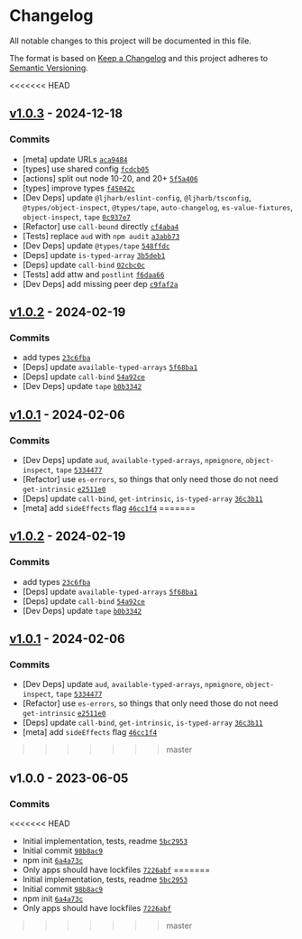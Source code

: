 # Changelog

All notable changes to this project will be documented in this file.

The format is based on [Keep a Changelog](https://keepachangelog.com/en/1.0.0/)
and this project adheres to [Semantic Versioning](https://semver.org/spec/v2.0.0.html).

<<<<<<< HEAD
## [v1.0.3](https://github.com/inspect-js/typed-array-buffer/compare/v1.0.2...v1.0.3) - 2024-12-18

### Commits

- [meta] update URLs [`aca9484`](https://github.com/inspect-js/typed-array-buffer/commit/aca9484b41f96767408e26e63854b5d86f759de8)
- [types] use shared config [`fcdcb05`](https://github.com/inspect-js/typed-array-buffer/commit/fcdcb05941a771826e1478a77aadd89c582e37cd)
- [actions] split out node 10-20, and 20+ [`5f5a406`](https://github.com/inspect-js/typed-array-buffer/commit/5f5a4067752d7bccecbaa8f6e143863d55197af9)
- [types] improve types [`f45042c`](https://github.com/inspect-js/typed-array-buffer/commit/f45042c07c04007217404d73aa77c26a73885210)
- [Dev Deps] update `@ljharb/eslint-config`, `@ljharb/tsconfig`, `@types/object-inspect`, `@types/tape`, `auto-changelog`, `es-value-fixtures`, `object-inspect`, `tape` [`0c937e7`](https://github.com/inspect-js/typed-array-buffer/commit/0c937e72e93dccc359c08cf1a9ef060e5f5e1a8d)
- [Refactor] use `call-bound` directly [`cf4aba4`](https://github.com/inspect-js/typed-array-buffer/commit/cf4aba4d8c1702ee9130abaf8a6a72907ca96ce0)
- [Tests] replace `aud` with `npm audit` [`a3abb73`](https://github.com/inspect-js/typed-array-buffer/commit/a3abb739300d1de6e88736019d718d831c7a4cca)
- [Dev Deps] update `@types/tape` [`548ffdc`](https://github.com/inspect-js/typed-array-buffer/commit/548ffdc881726b060ac92fc0c59ab0bb150df91f)
- [Deps] update `is-typed-array` [`3b5deb1`](https://github.com/inspect-js/typed-array-buffer/commit/3b5deb191a1c942deced0273b07fe69bc8de39ab)
- [Deps] update `call-bind` [`02cbc0c`](https://github.com/inspect-js/typed-array-buffer/commit/02cbc0cca2f69d81cdeedf7beebae2a5dd9dd4f7)
- [Tests] add attw and `postlint` [`f6daa66`](https://github.com/inspect-js/typed-array-buffer/commit/f6daa6695a69878d845070b90ab0bbf6392ebb03)
- [Dev Deps] add missing peer dep [`c9faf2a`](https://github.com/inspect-js/typed-array-buffer/commit/c9faf2ac04fc78410aeb144405db110fe9b60b6c)

## [v1.0.2](https://github.com/inspect-js/typed-array-buffer/compare/v1.0.1...v1.0.2) - 2024-02-19

### Commits

- add types [`23c6fba`](https://github.com/inspect-js/typed-array-buffer/commit/23c6fba167dbc8c1e9291eed3f68e64a5651075a)
- [Deps] update `available-typed-arrays` [`5f68ba1`](https://github.com/inspect-js/typed-array-buffer/commit/5f68ba1fdcd004af46d529fbb08220de2254cf43)
- [Deps] update `call-bind` [`54a92ce`](https://github.com/inspect-js/typed-array-buffer/commit/54a92ce4caf023c8680ffe64534ba881b78cdc17)
- [Dev Deps] update `tape` [`b0b3342`](https://github.com/inspect-js/typed-array-buffer/commit/b0b3342bcbefae5f3dff01b0e3734b08ca927f58)

## [v1.0.1](https://github.com/inspect-js/typed-array-buffer/compare/v1.0.0...v1.0.1) - 2024-02-06

### Commits

- [Dev Deps] update `aud`, `available-typed-arrays`, `npmignore`, `object-inspect`, `tape` [`5334477`](https://github.com/inspect-js/typed-array-buffer/commit/53344773866f35820dc4deef1aa47ec7890f2b02)
- [Refactor] use `es-errors`, so things that only need those do not need `get-intrinsic` [`e2511e0`](https://github.com/inspect-js/typed-array-buffer/commit/e2511e011a2331bd4a36ad6003a98b1cf766bc26)
- [Deps] update `call-bind`, `get-intrinsic`, `is-typed-array` [`36c3b11`](https://github.com/inspect-js/typed-array-buffer/commit/36c3b11efc9bce98de8bee5f81dcae4305876893)
- [meta] add `sideEffects` flag [`46cc1f4`](https://github.com/inspect-js/typed-array-buffer/commit/46cc1f4a8b8875fc6e84b33182602ec37655bbbd)
=======
## [v1.0.2](https://github.com/ljharb/typed-array-buffer/compare/v1.0.1...v1.0.2) - 2024-02-19

### Commits

- add types [`23c6fba`](https://github.com/ljharb/typed-array-buffer/commit/23c6fba167dbc8c1e9291eed3f68e64a5651075a)
- [Deps] update `available-typed-arrays` [`5f68ba1`](https://github.com/ljharb/typed-array-buffer/commit/5f68ba1fdcd004af46d529fbb08220de2254cf43)
- [Deps] update `call-bind` [`54a92ce`](https://github.com/ljharb/typed-array-buffer/commit/54a92ce4caf023c8680ffe64534ba881b78cdc17)
- [Dev Deps] update `tape` [`b0b3342`](https://github.com/ljharb/typed-array-buffer/commit/b0b3342bcbefae5f3dff01b0e3734b08ca927f58)

## [v1.0.1](https://github.com/ljharb/typed-array-buffer/compare/v1.0.0...v1.0.1) - 2024-02-06

### Commits

- [Dev Deps] update `aud`, `available-typed-arrays`, `npmignore`, `object-inspect`, `tape` [`5334477`](https://github.com/ljharb/typed-array-buffer/commit/53344773866f35820dc4deef1aa47ec7890f2b02)
- [Refactor] use `es-errors`, so things that only need those do not need `get-intrinsic` [`e2511e0`](https://github.com/ljharb/typed-array-buffer/commit/e2511e011a2331bd4a36ad6003a98b1cf766bc26)
- [Deps] update `call-bind`, `get-intrinsic`, `is-typed-array` [`36c3b11`](https://github.com/ljharb/typed-array-buffer/commit/36c3b11efc9bce98de8bee5f81dcae4305876893)
- [meta] add `sideEffects` flag [`46cc1f4`](https://github.com/ljharb/typed-array-buffer/commit/46cc1f4a8b8875fc6e84b33182602ec37655bbbd)
>>>>>>> master

## v1.0.0 - 2023-06-05

### Commits

<<<<<<< HEAD
- Initial implementation, tests, readme [`5bc2953`](https://github.com/inspect-js/typed-array-buffer/commit/5bc295337b4310659832fc08699a4d10c2dbbded)
- Initial commit [`98b8ac9`](https://github.com/inspect-js/typed-array-buffer/commit/98b8ac90f407c368effa25d395aeea1d72e1d4b6)
- npm init [`6a4a73c`](https://github.com/inspect-js/typed-array-buffer/commit/6a4a73c66b1f13fd17699c6500a4979003676696)
- Only apps should have lockfiles [`7226abf`](https://github.com/inspect-js/typed-array-buffer/commit/7226abfda329b99dc25526c48740b076d128a7be)
=======
- Initial implementation, tests, readme [`5bc2953`](https://github.com/ljharb/typed-array-buffer/commit/5bc295337b4310659832fc08699a4d10c2dbbded)
- Initial commit [`98b8ac9`](https://github.com/ljharb/typed-array-buffer/commit/98b8ac90f407c368effa25d395aeea1d72e1d4b6)
- npm init [`6a4a73c`](https://github.com/ljharb/typed-array-buffer/commit/6a4a73c66b1f13fd17699c6500a4979003676696)
- Only apps should have lockfiles [`7226abf`](https://github.com/ljharb/typed-array-buffer/commit/7226abfda329b99dc25526c48740b076d128a7be)
>>>>>>> master
